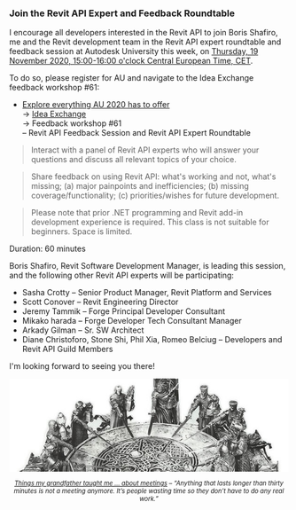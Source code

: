<head>
<meta http-equiv="Content-Type" content="text/html; charset=utf-8">
<link rel="stylesheet" type="text/css" href="bc.css">
<script src="https://cdn.rawgit.com/google/code-prettify/master/loader/run_prettify.js" type="text/javascript"></script>
</head>

<!---


twitter:

I encourage all developers interested in the #RevitAPI to join me and the Revit development team in the Revit API expert roundtable and feedback session at Autodesk University tomorrow, Thursday, 19 November 2020 @AutodeskForge @AutodeskRevit #bim #DynamoBim #ForgeDevCon https://bit.ly/au2020roundtable

I encourage all developers interested in the Revit API to join me and the Revit development team in the Revit API expert roundtable and feedback session at Autodesk University this week, on Thursday, 19 November 2020, 15:00-16:00 o'clock Central European Time, CET...

&ndash; 
...

linkedin:

I encourage all developers interested in the #RevitAPI to join me and the Revit development team in the Revit API expert roundtable and feedback session at Autodesk University tomorrow, Thursday, 19 November 2020:

https://bit.ly/au2020roundtable

#bim #DynamoBim #ForgeDevCon #Revit #API #IFC #SDK #AI #VisualStudio #Autodesk #AEC #adsk

the [Revit API discussion forum](http://forums.autodesk.com/t5/revit-api-forum/bd-p/160) thread

<center>
<img src="img/" alt="" title="" width="600"/>
<p style="font-size: 80%; font-style:italic"></p>
</center>

-->

### Join the Revit API Expert and Feedback Roundtable

I encourage all developers interested in the Revit API to join Boris Shafiro, me and the Revit development team in the Revit API expert roundtable and feedback session at Autodesk University this week,
on [Thursday, 19 November 2020, 15:00-16:00 o'clock Central European Time, CET](https://www.timeanddate.com/worldclock/converter.html?iso=20201119T140000&p1=268).

To do so, please register for AU and navigate to the Idea Exchange feedback workshop #61:

- [Explore everything AU 2020 has to offer](https://www.autodesk.com/autodesk-university/conference/schedule)
<br/>&rarr; [Idea Exchange](https://www.autodesk.com/autodesk-university/conference/idea-exchange)
<br/>&rarr; Feedback workshop #61
<br/>&ndash; Revit API Feedback Session and Revit API Expert Roundtable

> Interact with a panel of Revit API experts who will answer your questions and discuss all relevant topics of your choice.

> Share feedback on using Revit API:
what's working and not, what's missing;
(a) major painpoints and inefficiencies;
(b) missing coverage/functionality;
(c) priorities/wishes for future development.

> Please note that prior .NET programming and Revit add-in development experience is required.
This class is not suitable for beginners.
Space is limited.

Duration: 60 minutes

Boris Shafiro, Revit Software Development Manager, is leading this session, and the following other Revit API experts will be participating: 

- Sasha Crotty &ndash; Senior Product Manager, Revit Platform and Services
- Scott Conover &ndash; Revit Engineering Director
- Jeremy Tammik &ndash; Forge Principal Developer Consultant
- Mikako harada &ndash; Forge Developer Tech Consultant Manager
- Arkady Gilman &ndash; Sr. SW Architect
- Diane Christoforo, Stone Shi, Phil Xia, Romeo Belciug &ndash; Developers and Revit API Guild Members

I'm looking forward to seeing you there!

<center>
<img src="img/slice_pendragon_knights_round_table.jpg" alt="Round table" title="Round table" width="600"/>
<p style="font-size: 80%; font-style:italic">
<a href="https://mygrandfathertaughtme.wordpress.com/2010/10/12/about-meetings">Things my grandfather taught me ... about meetings</a>
&ndash;
“Anything that lasts longer than thirty minutes is not a meeting anymore. It’s people wasting time so they don’t have to do any real work.”</p>
</center>


<!--

####<a name="2"></a> 

**Question:** 

<pre class="code">
</pre>

**Answer:** 

**Response:** 

####<a name="3"></a> 

<center>
<img src="img/.jpg" alt="" title="" width="100"/> <!-- 600 
</center>

[AU 2020 Revit API Feedback Session Survey](https://autodeskfeedback.az1.qualtrics.com/jfe/form/SV_1RY2upXezPAwicB)

-->

<!-- &#35; hash # -->
